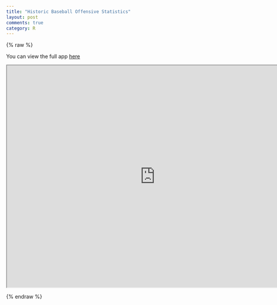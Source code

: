 ```yaml
---
title: "Historic Baseball Offensive Statistics"
layout: post
comments: true
category: R
---
```

{% raw %}

You can  view the full app
[here](https://danmalter.shinyapps.io/HR-Hitters)

<iframe src="https://danmalter.shinyapps.io/HR-Hitters" width="800" height="600"></iframe>

{% endraw %}